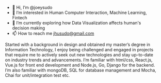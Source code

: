 - 👋 Hi, I’m @joeysudo
- 👀 I’m interested in Human Computer Interaction, Machine Learning, Fintech
- 🌱 I’m currently exploring how Data Visualization affects human's decision making
- 📫 How to reach me jhusudo@gmail.com

Started with a background in design and obtained my master’s degree in Information Technology, I enjoy being challenged and engaged in projects that require me to actively seek out new technologies and stay up-to-date on industry trends and advancements. I’m familiar with html/css, React.js, Vue.js for front end development and Node.js, Go, Django for the backend. I’m also familiar with mongoDB, SQL for database management and Mocha, Chai for unit/integration test etc. 


